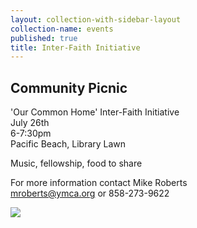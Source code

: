 ```yaml
---
layout: collection-with-sidebar-layout
collection-name: events
published: true
title: Inter-Faith Initiative
---
```

## Community Picnic

'Our Common Home' Inter-Faith Initiative  
July 26th  
6-7:30pm  
Pacific Beach, Library Lawn  

Music, fellowship, food to share

For more information contact Mike Roberts  
mroberts@ymca.org or 858-273-9622

![]({{site.baseurl}}/)
